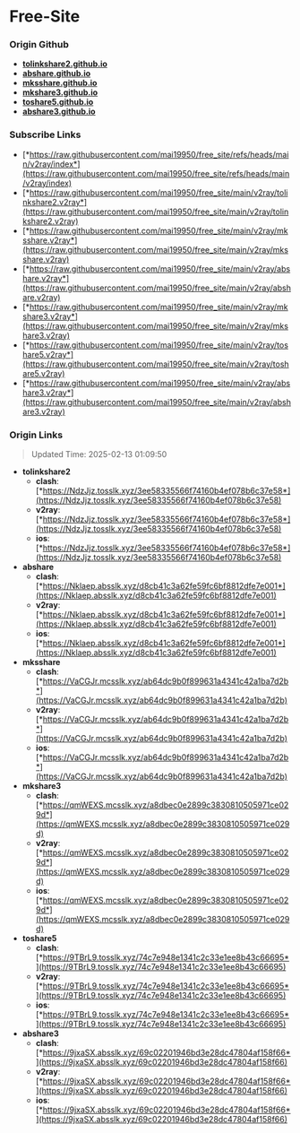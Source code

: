 # Free-Site

### Origin Github

- [**tolinkshare2.github.io**](https://github.com/tolinkshare2/tolinkshare2.github.io)
- [**abshare.github.io**](https://github.com/abshare/abshare.github.io)
- [**mksshare.github.io**](https://github.com/mksshare/mksshare.github.io)
- [**mkshare3.github.io**](https://github.com/mkshare3/mkshare3.github.io)
- [**toshare5.github.io**](https://github.com/toshare5/toshare5.github.io)
- [**abshare3.github.io**](https://github.com/abshare3/abshare3.github.io)

### Subscribe Links

- [*https://raw.githubusercontent.com/mai19950/free_site/refs/heads/main/v2ray/index*](https://raw.githubusercontent.com/mai19950/free_site/refs/heads/main/v2ray/index)
- [*https://raw.githubusercontent.com/mai19950/free_site/main/v2ray/tolinkshare2.v2ray*](https://raw.githubusercontent.com/mai19950/free_site/main/v2ray/tolinkshare2.v2ray)
- [*https://raw.githubusercontent.com/mai19950/free_site/main/v2ray/mksshare.v2ray*](https://raw.githubusercontent.com/mai19950/free_site/main/v2ray/mksshare.v2ray)
- [*https://raw.githubusercontent.com/mai19950/free_site/main/v2ray/abshare.v2ray*](https://raw.githubusercontent.com/mai19950/free_site/main/v2ray/abshare.v2ray)
- [*https://raw.githubusercontent.com/mai19950/free_site/main/v2ray/mkshare3.v2ray*](https://raw.githubusercontent.com/mai19950/free_site/main/v2ray/mkshare3.v2ray)
- [*https://raw.githubusercontent.com/mai19950/free_site/main/v2ray/toshare5.v2ray*](https://raw.githubusercontent.com/mai19950/free_site/main/v2ray/toshare5.v2ray)
- [*https://raw.githubusercontent.com/mai19950/free_site/main/v2ray/abshare3.v2ray*](https://raw.githubusercontent.com/mai19950/free_site/main/v2ray/abshare3.v2ray)

### Origin Links

> Updated Time: 2025-02-13 01:09:50

- **tolinkshare2**
  - **clash**: [*https://NdzJjz.tosslk.xyz/3ee58335566f74160b4ef078b6c37e58*](https://NdzJjz.tosslk.xyz/3ee58335566f74160b4ef078b6c37e58)
  - **v2ray**: [*https://NdzJjz.tosslk.xyz/3ee58335566f74160b4ef078b6c37e58*](https://NdzJjz.tosslk.xyz/3ee58335566f74160b4ef078b6c37e58)
  - **ios**: [*https://NdzJjz.tosslk.xyz/3ee58335566f74160b4ef078b6c37e58*](https://NdzJjz.tosslk.xyz/3ee58335566f74160b4ef078b6c37e58)
- **abshare**
  - **clash**: [*https://Nklaep.absslk.xyz/d8cb41c3a62fe59fc6bf8812dfe7e001*](https://Nklaep.absslk.xyz/d8cb41c3a62fe59fc6bf8812dfe7e001)
  - **v2ray**: [*https://Nklaep.absslk.xyz/d8cb41c3a62fe59fc6bf8812dfe7e001*](https://Nklaep.absslk.xyz/d8cb41c3a62fe59fc6bf8812dfe7e001)
  - **ios**: [*https://Nklaep.absslk.xyz/d8cb41c3a62fe59fc6bf8812dfe7e001*](https://Nklaep.absslk.xyz/d8cb41c3a62fe59fc6bf8812dfe7e001)
- **mksshare**
  - **clash**: [*https://VaCGJr.mcsslk.xyz/ab64dc9b0f899631a4341c42a1ba7d2b*](https://VaCGJr.mcsslk.xyz/ab64dc9b0f899631a4341c42a1ba7d2b)
  - **v2ray**: [*https://VaCGJr.mcsslk.xyz/ab64dc9b0f899631a4341c42a1ba7d2b*](https://VaCGJr.mcsslk.xyz/ab64dc9b0f899631a4341c42a1ba7d2b)
  - **ios**: [*https://VaCGJr.mcsslk.xyz/ab64dc9b0f899631a4341c42a1ba7d2b*](https://VaCGJr.mcsslk.xyz/ab64dc9b0f899631a4341c42a1ba7d2b)
- **mkshare3**
  - **clash**: [*https://qmWEXS.mcsslk.xyz/a8dbec0e2899c3830810505971ce029d*](https://qmWEXS.mcsslk.xyz/a8dbec0e2899c3830810505971ce029d)
  - **v2ray**: [*https://qmWEXS.mcsslk.xyz/a8dbec0e2899c3830810505971ce029d*](https://qmWEXS.mcsslk.xyz/a8dbec0e2899c3830810505971ce029d)
  - **ios**: [*https://qmWEXS.mcsslk.xyz/a8dbec0e2899c3830810505971ce029d*](https://qmWEXS.mcsslk.xyz/a8dbec0e2899c3830810505971ce029d)
- **toshare5**
  - **clash**: [*https://9TBrL9.tosslk.xyz/74c7e948e1341c2c33e1ee8b43c66695*](https://9TBrL9.tosslk.xyz/74c7e948e1341c2c33e1ee8b43c66695)
  - **v2ray**: [*https://9TBrL9.tosslk.xyz/74c7e948e1341c2c33e1ee8b43c66695*](https://9TBrL9.tosslk.xyz/74c7e948e1341c2c33e1ee8b43c66695)
  - **ios**: [*https://9TBrL9.tosslk.xyz/74c7e948e1341c2c33e1ee8b43c66695*](https://9TBrL9.tosslk.xyz/74c7e948e1341c2c33e1ee8b43c66695)
- **abshare3**
  - **clash**: [*https://9jxaSX.absslk.xyz/69c02201946bd3e28dc47804af158f66*](https://9jxaSX.absslk.xyz/69c02201946bd3e28dc47804af158f66)
  - **v2ray**: [*https://9jxaSX.absslk.xyz/69c02201946bd3e28dc47804af158f66*](https://9jxaSX.absslk.xyz/69c02201946bd3e28dc47804af158f66)
  - **ios**: [*https://9jxaSX.absslk.xyz/69c02201946bd3e28dc47804af158f66*](https://9jxaSX.absslk.xyz/69c02201946bd3e28dc47804af158f66)
